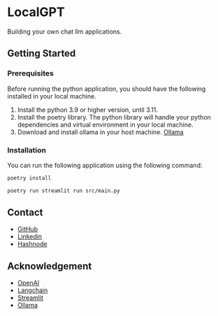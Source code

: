 # LocalGPT
Building your own chat llm applications.

## Getting Started

### Prerequisites

Before running the python application, you should have the following installed in your local machine.
1. Install the python 3.9 or higher version, until 3.11.
2. Install the poetry library. The python library will handle your python dependencies and virtual environment in your local machine.
3. Download and install ollama in your host machine. [Ollama](https://ollama.com/)

### Installation

You can run the following application using the following command:

```bash
poetry install

poetry run streamlit run src/main.py
```


## Contact
- [GitHub](https://github.com/mvrckwong)
- [Linkedin](https://www.linkedin.com/in/mvrckwong/)
- [Hashnode](https://hashnode.com/@mvrckwong)

## Acknowledgement 
- [OpenAI](https://openai.com)
- [Langchain](https://langchain.com)
- [Streamlit](https://streamlit.io)
- [Ollama](https://github.com/m-mizutani/ollama)